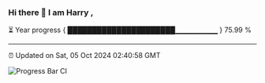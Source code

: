 ### Hi there 👋 I am Harry , 

⏳ Year progress { ██████████████████████▁▁▁▁▁▁▁▁ } 75.99 %

---

⏰ Updated on Sat, 05 Oct 2024 02:40:58 GMT

![Progress Bar CI](https://github.com/duykhang68/duykhang68/workflows/Progress%20Bar%20CI/badge.svg)
